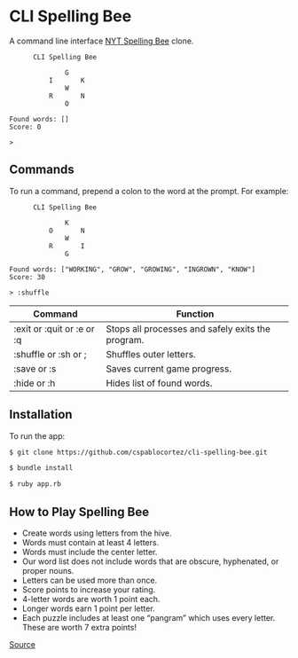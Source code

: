 # CLI Spelling Bee

A command line interface [NYT Spelling Bee](https://www.nytimes.com/puzzles/spelling-bee) clone.

```
      CLI Spelling Bee 

              G
          I       K
              W
          R       N
              O

Found words: []
Score: 0    

> 
```

## Commands

To run a command, prepend a colon to the word at the prompt. For example: 

```
      CLI Spelling Bee 

              K
          O       N
              W
          R       I
              G
    
Found words: ["WORKING", "GROW", "GROWING", "INGROWN", "KNOW"]
Score: 30

> :shuffle
```

| Command | Function         |
|---------|------------------|
| :exit or :quit or :e or :q  | Stops all processes and safely exits the program. |
| :shuffle or :sh or ; | Shuffles outer letters. |
| :save or :s  | Saves current game progress. |
| :hide or :h  | Hides list of found words. |


## Installation

To run the app:

```bash
$ git clone https://github.com/cspablocortez/cli-spelling-bee.git
```

```bash
$ bundle install
```

```bash
$ ruby app.rb
```

## How to Play Spelling Bee

- Create words using letters from the hive.
- Words must contain at least 4 letters.
- Words must include the center letter.
- Our word list does not include words that are obscure, hyphenated, or proper nouns.
- Letters can be used more than once.
- Score points to increase your rating.
- 4-letter words are worth 1 point each.
- Longer words earn 1 point per letter.
- Each puzzle includes at least one “pangram” which uses every letter. These are worth 7 extra points!

[Source](https://www.nytimes.com/puzzles/spelling-bee)